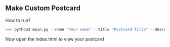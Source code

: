 ## Make Custom Postcard

How to run?

```py
>>> python3 main.py --name "Your name" --title "Postcard Title" --description "Content of Postcard"
```
Now open the <a src="Postcard/index.html">index.html</a> to view your postcard
